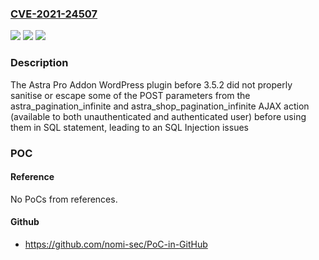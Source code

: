 ### [CVE-2021-24507](https://cve.mitre.org/cgi-bin/cvename.cgi?name=CVE-2021-24507)
![](https://img.shields.io/static/v1?label=Product&message=Astra%20Pro%20Addon&color=blue)
![](https://img.shields.io/static/v1?label=Version&message=3.5.2%3C%203.5.2%20&color=brighgreen)
![](https://img.shields.io/static/v1?label=Vulnerability&message=CWE-89%20SQL%20Injection&color=brighgreen)

### Description

The Astra Pro Addon WordPress plugin before 3.5.2 did not properly sanitise or escape some of the POST parameters from the astra_pagination_infinite and astra_shop_pagination_infinite AJAX action (available to both unauthenticated and authenticated user) before using them in SQL statement, leading to an SQL Injection issues

### POC

#### Reference
No PoCs from references.

#### Github
- https://github.com/nomi-sec/PoC-in-GitHub

